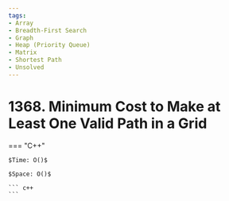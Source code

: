 ```yaml
---
tags:
- Array
- Breadth-First Search
- Graph
- Heap (Priority Queue)
- Matrix
- Shortest Path
- Unsolved
---
```



# 1368. Minimum Cost to Make at Least One Valid Path in a Grid

=== "C++"

    $Time: O()$

    $Space: O()$

    ``` c++
    ```
